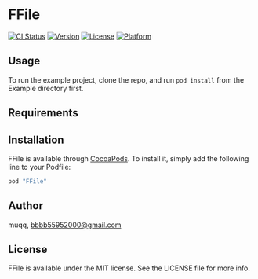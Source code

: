 # FFile

[![CI Status](http://img.shields.io/travis/muqq/FFile.svg?style=flat)](https://travis-ci.org/muqq/FFile)
[![Version](https://img.shields.io/cocoapods/v/FFile.svg?style=flat)](http://cocoapods.org/pods/FFile)
[![License](https://img.shields.io/cocoapods/l/FFile.svg?style=flat)](http://cocoapods.org/pods/FFile)
[![Platform](https://img.shields.io/cocoapods/p/FFile.svg?style=flat)](http://cocoapods.org/pods/FFile)

## Usage

To run the example project, clone the repo, and run `pod install` from the Example directory first.

## Requirements

## Installation

FFile is available through [CocoaPods](http://cocoapods.org). To install
it, simply add the following line to your Podfile:

```ruby
pod "FFile"
```

## Author

muqq, bbbb55952000@gmail.com

## License

FFile is available under the MIT license. See the LICENSE file for more info.
